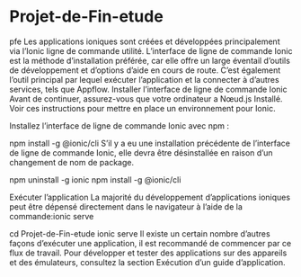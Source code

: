 # Projet-de-Fin-etude
pfe
Les applications ioniques sont créées et développées principalement via l’Ionic ligne de commande utilité. L’interface de ligne de commande Ionic est la méthode d’installation préférée, car elle offre un large éventail d’outils de développement et d’options d’aide en cours de route. C’est également l’outil principal par lequel exécuter l’application et la connecter à d’autres services, tels que Appflow.
Installer l’interface de ligne de commande Ionic
Avant de continuer, assurez-vous que votre ordinateur a Nœud.js Installé. Voir ces instructions pour mettre en place un environnement pour Ionic.

Installez l’interface de ligne de commande Ionic avec npm :

npm install -g @ionic/cli
S’il y a eu une installation précédente de l’interface de ligne de commande Ionic, elle devra être désinstallée en raison d’un changement de nom de package.

npm uninstall -g ionic
npm install -g @ionic/cli

Exécuter l’application
La majorité du développement d’applications ioniques peut être dépensé directement dans le navigateur à l’aide de la commande:ionic serve

cd Projet-de-Fin-etude
ionic serve
Il existe un certain nombre d’autres façons d’exécuter une application, il est recommandé de commencer par ce flux de travail. Pour développer et tester des applications sur des appareils et des émulateurs, consultez la section Exécution d’un guide d’application.

